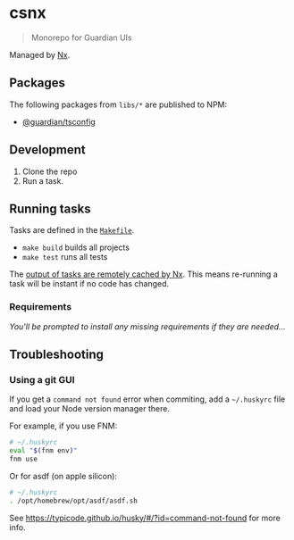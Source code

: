 # csnx

> Monorepo for Guardian UIs

Managed by [Nx](https://nx.dev/).

## Packages

The following packages from `libs/*` are published to NPM:

<!-- START PACKAGES -->
<!-- THIS LIST IS AUTOGENERATED BY tools/scripts/maintain-readme.mjs -->

- [@guardian/tsconfig](libs/tsconfig)

<!-- END PACKAGES -->

## Development

1. Clone the repo
1. Run a task.

## Running tasks

Tasks are defined in the [`Makefile`](./Makefile).

- `make build` builds all projects
- `make test` runs all tests

The [output of tasks are remotely cached by Nx](https://nx.dev/using-nx/mental-model#computation-hashing-and-caching). This means re-running a task will be instant if no code has changed.

### Requirements

_You'll be prompted to install any missing requirements if they are needed..._

<!--
### When migrating an existing project into CSNX

- remove the current `.git` file from your existing project using `rm -rf .git` within the project root dir.
-->

## Troubleshooting

### Using a git GUI

If you get a `command not found` error when commiting, add a `~/.huskyrc` file and load your Node version manager there.

For example, if you use FNM:

```sh
# ~/.huskyrc
eval "$(fnm env)"
fnm use
```

Or for asdf (on apple silicon):

```sh
# ~/.huskyrc
. /opt/homebrew/opt/asdf/asdf.sh
```

See https://typicode.github.io/husky/#/?id=command-not-found for more info.
